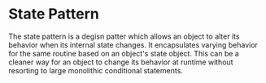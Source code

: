 State Pattern
=============

The state pattern is a degisn patter which allows an object to alter its behavior when its internal state changes. It encapsulates varying behavior for the same routine based on an object's state object. This can be a cleaner way for an object to change its behavior at runtime without resorting to large monolithic conditional statements.